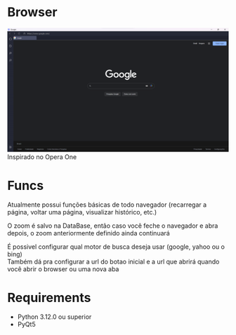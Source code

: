 # Browser
![browse-screenshot](https://github.com/Cristi4nSt/WebBrowser-Python/blob/main/assets/browser/browserImage.png?raw=true)
Inspirado no Opera One

# Funcs
Atualmente possui funções básicas de todo navegador (recarregar a página, voltar uma página, visualizar histórico, etc.)

O zoom é salvo na DataBase, então caso você feche o navegador e abra depois, o zoom anteriormente definido ainda continuará

É possivel configurar qual motor de busca deseja usar (google, yahoo ou o bing)
<br>
Também dá pra configurar a url do botao inicial e a url que abrirá quando você abrir o browser ou uma nova aba

# Requirements
- Python 3.12.0 ou superior
- PyQt5
